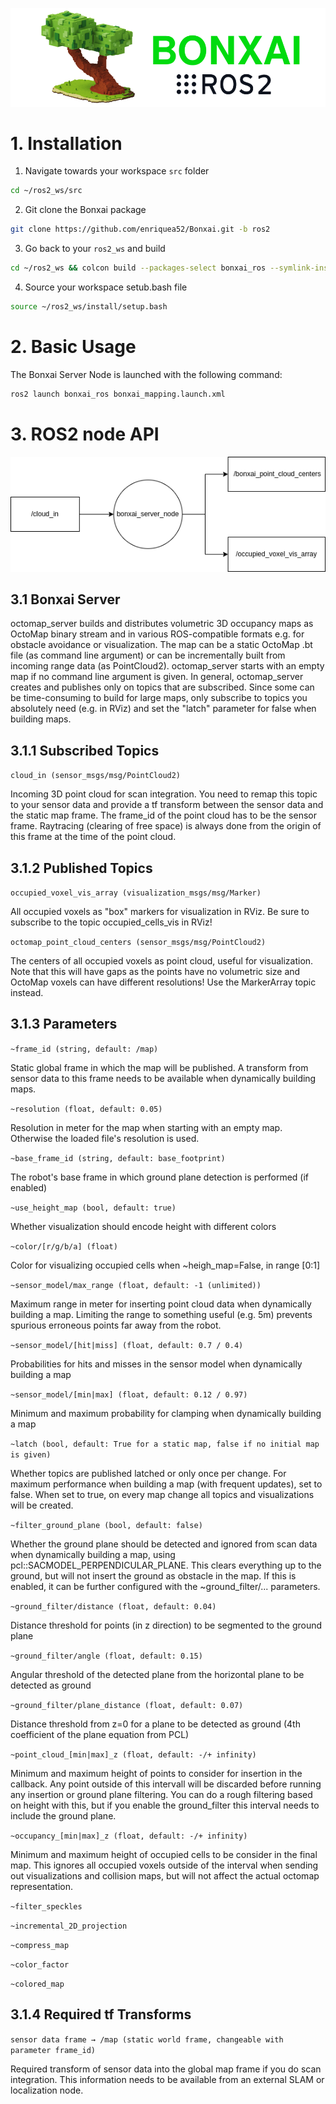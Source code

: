 ![bonxai_ros_node_img](doc/bonxai_ros.drawio.png)

# 1. Installation

1. Navigate towards your workspace `src` folder 
```bash
cd ~/ros2_ws/src
```
2. Git clone the Bonxai package
```bash
git clone https://github.com/enriquea52/Bonxai.git -b ros2
```
3. Go back to your `ros2_ws` and build
```bash
cd ~/ros2_ws && colcon build --packages-select bonxai_ros --symlink-install
```
4. Source your workspace setub.bash file

```bash
source ~/ros2_ws/install/setup.bash
```

# 2. Basic Usage

The Bonxai Server Node is launched with the following command:

```bash
ros2 launch bonxai_ros bonxai_mapping.launch.xml
```

# 3. ROS2 node API

<p align="center">
  <img src="doc/bonxai_ros_node.drawio.png" alt="Sublime's custom image"/>
</p>

## 3.1 Bonxai Server

octomap_server builds and distributes volumetric 3D occupancy maps as OctoMap binary stream and in various ROS-compatible formats e.g. for obstacle avoidance or visualization. The map can be a static OctoMap .bt file (as command line argument) or can be incrementally built from incoming range data (as PointCloud2). octomap_server starts with an empty map if no command line argument is given. In general, octomap_server creates and publishes only on topics that are subscribed. Since some can be time-consuming to build for large maps, only subscribe to topics you absolutely need (e.g. in RViz) and set the "latch" parameter for false when building maps.

## 3.1.1 Subscribed Topics

 `cloud_in (sensor_msgs/msg/PointCloud2)` 

Incoming 3D point cloud for scan integration. You need to remap this topic to your sensor data and provide a tf transform between the sensor data and the static map frame. The frame_id of the point cloud has to be the sensor frame. Raytracing (clearing of free space) is always done from the origin of this frame at the time of the point cloud.


## 3.1.2 Published Topics

`occupied_voxel_vis_array (visualization_msgs/msg/Marker)`

All occupied voxels as "box" markers for visualization in RViz. Be sure to subscribe to the topic occupied_cells_vis in RViz!

`octomap_point_cloud_centers (sensor_msgs/msg/PointCloud2)`

The centers of all occupied voxels as point cloud, useful for visualization. Note that this will have gaps as the points have no volumetric size and OctoMap voxels can have different resolutions! Use the MarkerArray topic instead.

## 3.1.3 Parameters

`~frame_id (string, default: /map)`

Static global frame in which the map will be published. A transform from sensor data to this frame needs to be available when dynamically building maps.

`~resolution (float, default: 0.05)`

Resolution in meter for the map when starting with an empty map. Otherwise the loaded file's resolution is used.

`~base_frame_id (string, default: base_footprint)`

The robot's base frame in which ground plane detection is performed (if enabled)

`~use_height_map (bool, default: true)`

Whether visualization should encode height with different colors

`~color/[r/g/b/a] (float)`

Color for visualizing occupied cells when ~heigh_map=False, in range [0:1]

`~sensor_model/max_range (float, default: -1 (unlimited))`

Maximum range in meter for inserting point cloud data when dynamically building a map. Limiting the range to something useful (e.g. 5m) prevents spurious erroneous points far away from the robot.

`~sensor_model/[hit|miss] (float, default: 0.7 / 0.4)`

Probabilities for hits and misses in the sensor model when dynamically building a map

`~sensor_model/[min|max] (float, default: 0.12 / 0.97)`

Minimum and maximum probability for clamping when dynamically building a map

`~latch (bool, default: True for a static map, false if no initial map is given)`

Whether topics are published latched or only once per change. For maximum performance when building a map (with frequent updates), set to false. When set to true, on every map change all topics and visualizations will be created.

`~filter_ground_plane (bool, default: false)`

Whether the ground plane should be detected and ignored from scan data when dynamically building a map, using pcl::SACMODEL_PERPENDICULAR_PLANE. This clears everything up to the ground, but will not insert the ground as obstacle in the map. If this is enabled, it can be further configured with the ~ground_filter/... parameters.

`~ground_filter/distance (float, default: 0.04)`

Distance threshold for points (in z direction) to be segmented to the ground plane

`~ground_filter/angle (float, default: 0.15)`

Angular threshold of the detected plane from the horizontal plane to be detected as ground

`~ground_filter/plane_distance (float, default: 0.07)`

Distance threshold from z=0 for a plane to be detected as ground (4th coefficient of the plane equation from PCL)

`~point_cloud_[min|max]_z (float, default: -/+ infinity)`

Minimum and maximum height of points to consider for insertion in the callback. Any point outside of this intervall will be discarded before running any insertion or ground plane filtering. You can do a rough filtering based on height with this, but if you enable the ground_filter this interval needs to include the ground plane.

`~occupancy_[min|max]_z (float, default: -/+ infinity)`

Minimum and maximum height of occupied cells to be consider in the final map. This ignores all occupied voxels outside of the interval when sending out visualizations and collision maps, but will not affect the actual octomap representation.

`~filter_speckles`

`~incremental_2D_projection`

`~compress_map`

`~color_factor`

`~colored_map`


## 3.1.4 Required tf Transforms

`sensor data frame → /map (static world frame, changeable with parameter frame_id)`

Required transform of sensor data into the global map frame if you do scan integration. This information needs to be available from an external SLAM or localization node.